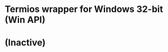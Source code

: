 Termios wrapper for Windows 32-bit (Win API)
============================================

# (Inactive)
